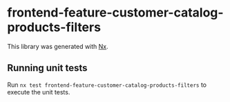 # frontend-feature-customer-catalog-products-filters

This library was generated with [Nx](https://nx.dev).

## Running unit tests

Run `nx test frontend-feature-customer-catalog-products-filters` to execute the unit tests.
